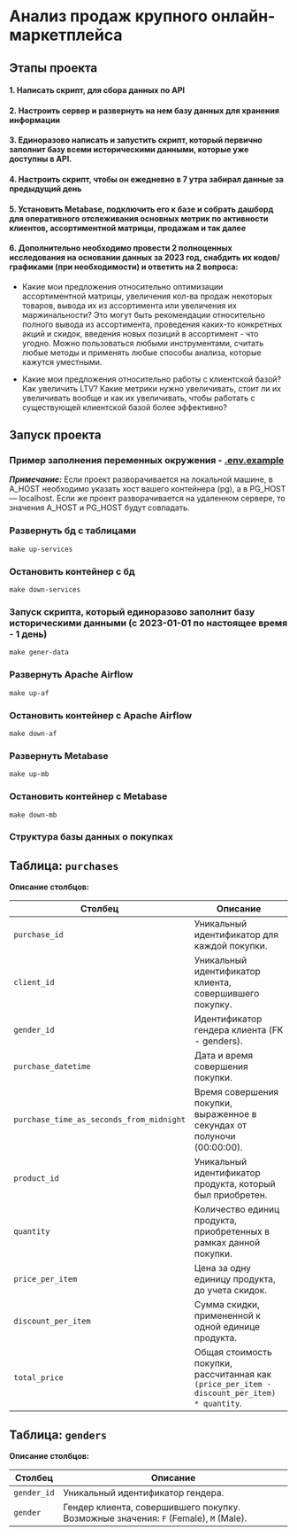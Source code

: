 # Анализ продаж крупного онлайн-маркетплейса
## Этапы проекта
#### 1. Написать скрипт, для сбора данных по API
#### 2. Настроить сервер и развернуть на нем базу данных для хранения информации
#### 3. Единоразово написать и запустить скрипт, который первично заполнит базу всеми историческими данными, которые уже доступны в API.
#### 4. Настроить скрипт, чтобы он ежедневно в 7 утра забирал данные за предыдущий день
#### 5. Установить Metabase, подключить его к базе и собрать дашборд для оперативного отслеживания основных метрик по активности клиентов, ассортиментной матрицы, продажам и так далее
#### 6. Дополнительно необходимо провести 2 полноценных исследования на основании данных за 2023 год, снабдить их кодов/графиками (при необходимости) и ответить на 2 вопроса:
  - Какие мои предложения относительно оптимизации ассортиментной матрицы, увеличения кол-ва продаж некоторых товаров, вывода их из ассортимента или увеличения их маржинальности? Это могут быть рекомендации относительно полного вывода из ассортимента, проведения каких-то конкретных акций и скидок, введения новых позиций в ассортимент - что угодно. Можно пользоваться любыми инструментами, считать любые методы и применять любые способы анализа, которые кажутся уместными.

  - Какие мои предложения относительно работы с клиентской базой? Как увеличить LTV? Какие метрики нужно увеличивать, стоит ли их увеличивать вообще и как их увеличивать, чтобы работать с существующей клиентской базой более эффективно?
## Запуск проекта
### Пример заполнения переменных окружения - [.env.example](.env.example)

***Примечание:*** Если проект разворачивается на локальной машине, в A_HOST необходимо указать хост вашего контейнера (pg), а в PG_HOST — localhost. Если же проект разворачивается на удаленном сервере, то значения A_HOST и PG_HOST будут совпадать.
### Развернуть бд с таблицами
```
make up-services
```
### Остановить контейнер с бд
```
make down-services
```
### Запуск скрипта, который единоразово заполнит базу историческими данными (с 2023-01-01 по настоящее время - 1 день)
```
make gener-data
```
### Развернуть Apache Airflow
```
make up-af
```
### Остановить контейнер с Apache Airflow
```
make down-af
```
### Развернуть Metabase
```
make up-mb
```
### Остановить контейнер с Metabase
```
make down-mb
```
### Структура базы данных о покупках

## Таблица: `purchases`

**Описание столбцов:**

| Столбец                   | Описание                                                                                     |
| ------------------------- |----------------------------------------------------------------------------------------------|
| `purchase_id`            | Уникальный идентификатор для каждой покупки.                                                 |
| `client_id`              | Уникальный идентификатор клиента, совершившего покупку.                                      |
| `gender_id`              | Идентификатор гендера клиента (FK - genders).                                                |
| `purchase_datetime`      | Дата и время совершения покупки.                                                             |
| `purchase_time_as_seconds_from_midnight` | Время совершения покупки, выраженное в секундах от полуночи (00:00:00).                      |
| `product_id`             | Уникальный идентификатор продукта, который был приобретен.                                   |
| `quantity`               | Количество единиц продукта, приобретенных в рамках данной покупки.                           |
| `price_per_item`         | Цена за одну единицу продукта, до учета скидок.                                              |
| `discount_per_item`      | Сумма скидки, примененной к одной единице продукта.                                          |
| `total_price`            | Общая стоимость покупки, рассчитанная как `(price_per_item - discount_per_item) * quantity`. |

## Таблица: `genders`

**Описание столбцов:**

| Столбец                | Описание                                                                                    |
| ---------------------- |---------------------------------------------------------------------------------------------|
| `gender_id`           | Уникальный идентификатор гендера.                                                           |
| `gender`              | Гендер клиента, совершившего покупку. Возможные значения: `F` (Female), `M` (Male).        |
